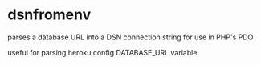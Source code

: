 dsnfromenv
==========

parses a database URL into a DSN connection string for use in PHP's PDO
 
useful for parsing heroku config DATABASE_URL variable

